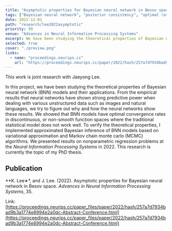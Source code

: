 ```yaml
---
title: "Asymptotic properties for Bayesian neural network in Besov space"
tags: ["Bayesian neural network", "posterior consistency", "optimal rate", 'nonparametric regression']
date: 2022-12-01
path: "research/lee2022asymptotic"
priority: 99
venue: "Advances in Neural Information Processing Systems"
excerpt: We have been studying the theoretical properties of Bayesian neural network (BNN) models and their applications.
selected: true
cover: "./preview.png"
links: 
  - name: "proceedings.neurips.cc"
    url: "https://proceedings.neurips.cc/paper/2022/hash/257a7d7934bad9b3a1774e8994e2a0dc-Abstract-Conference.html"
---
```


This work is joint research with Jaeyong Lee.

In this project, we have been studying the theoretical properties of Bayesian neural network (BNN) models and their applications. From the empirical results that neural networks have shown strong predictive power when dealing with various unstructured data such as images and natural languages, we try to figure out why and how the neural networks show these results. We showed that BNN models have optimal convergence rates in discontinuous, or non-smooth function spaces where the traditional statistical model does not work well. To verify the theoretical properties, I implemented approximated Bayesian inference of BNN models based on variational approximation and Markov chain monte carlo (MCMC) algorithms. We presented results on nonparametric regression problems at the *Neural Information Processing Systems* in 2022. This research is currently the topic of my PhD thesis.

## Publication

**K. Lee∗*, and J. Lee. (2022). Asymptotic properties for Bayesian neural network in Besov space. *Advances in Neural Information Processing Systems*, 35.

Link: [https://proceedings.neurips.cc/paper_files/paper/2022/hash/257a7d7934bad9b3a1774e8994e2a0dc-Abstract-Conference.html](https://proceedings.neurips.cc/paper_files/paper/2022/hash/257a7d7934bad9b3a1774e8994e2a0dc-Abstract-Conference.html)

